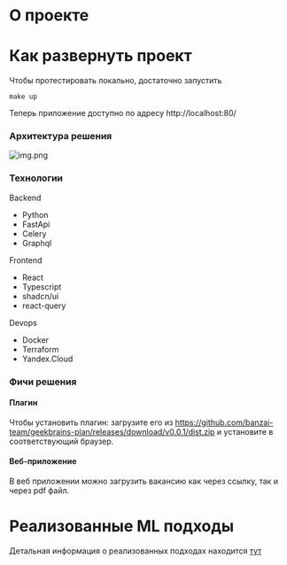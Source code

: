 # О проекте

# Как развернуть проект
Чтобы протестировать локально, достаточно запустить

``make up``

Теперь приложение доступно по адресу http://localhost:80/

### Архитектура решения

![img.png](img.png)

### Технологии

Backend
- Python
- FastApi
- Celery
- Graphql

Frontend
- React
- Typescript
- shadcn/ui
- react-query

Devops
- Docker
- Terraform
- Yandex.Cloud



### Фичи решения

#### Плагин

Чтобы установить плагин: загрузите его из https://github.com/banzai-team/geekbrains-plan/releases/download/v0.0.1/dist.zip
и установите в соответствующий браузер.

#### Веб-приложение

В веб приложении можно загрузить вакансию как через ссылку, так и через pdf файл.

# Реализованные ML подходы

Детальная информация о реализованных подходах находится [тут](./ml/readme.md)